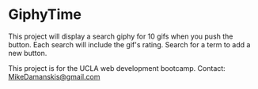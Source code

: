 # GiphyTime

This project will display a search giphy for 10 gifs when you push the button.
Each search will include the gif's rating.
Search for a term to add a new button.

This project is for the UCLA web development bootcamp.
Contact: MikeDamanskis@gmail.com
